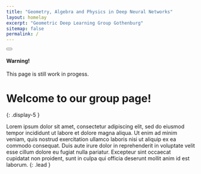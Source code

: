 ```yaml
---
title: "Geometry, Algebra and Physics in Deep Neural Networks"
layout: homelay
excerpt: "Geometric Deep Learning Group Gothenburg"
sitemap: false
permalink: /
---
```


<div class="alert alert-dismissible alert-warning mt-4">
<button type="button" class="btn-close" data-bs-dismiss="alert"></button>
<h4 class="alert-heading">Warning!</h4>
<p class="mb-0">This page is still work in progess.</p>
</div>

# Welcome to our group page!
{: .display-5 }

Lorem ipsum dolor sit amet, consectetur adipiscing elit, sed do eiusmod tempor incididunt ut labore et dolore magna aliqua. Ut enim ad minim veniam, quis nostrud exercitation ullamco laboris nisi ut aliquip ex ea commodo consequat. Duis aute irure dolor in reprehenderit in voluptate velit esse cillum dolore eu fugiat nulla pariatur. Excepteur sint occaecat cupidatat non proident, sunt in culpa qui officia deserunt mollit anim id est laborum.
{: .lead }



